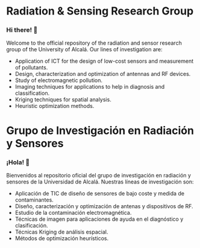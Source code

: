 # Radiation & Sensing Research Group
### Hi there! 👋

Welcome to the official repository of the radiation and sensor research group of the University of Alcalá. Our lines of investigation are:

+ Application of ICT for the design of low-cost sensors and measurement of pollutants.
+ Design, characterization and optimization of antennas and RF devices.
+ Study of electromagnetic pollution.
+ Imaging techniques for applications to help in diagnosis and classification.
+ Kriging techniques for spatial analysis.
+ Heuristic optimization methods.

# Grupo de Investigación en Radiación y Sensores
### ¡Hola! 👋

Bienvenidos al repositorio oficial del grupo de investigación en radiación y sensores de la Universidad de Alcalá. Nuestras líneas de investigación son:

+ Aplicación de TIC de diseño de sensores de bajo coste y medida de contaminantes.
+ Diseño, caracterización y optimización de antenas y dispositivos de RF.
+ Estudio de la contaminación electromagnética.
+ Técnicas de imagen para aplicaciones de ayuda en el diagnóstico y clasificación.
+ Técnicas Kriging de análisis espacial.
+ Métodos de optimización heurísticos.

